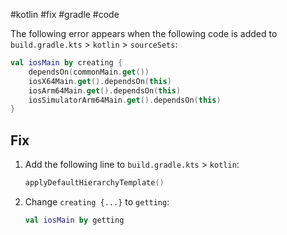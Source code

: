 #kotlin #fix #gradle #code 

The following error appears when the following code is added to `build.gradle.kts` > `kotlin` > `sourceSets`:
```kotlin
val iosMain by creating {  
    dependsOn(commonMain.get())  
    iosX64Main.get().dependsOn(this)  
    iosArm64Main.get().dependsOn(this)  
    iosSimulatorArm64Main.get().dependsOn(this)  
}
```

## Fix
1. Add the following line to `build.gradle.kts` > `kotlin`:
	```kotlin
	applyDefaultHierarchyTemplate()
	```
2. Change `creating {...}` to `getting`:
	```kotlin
	val iosMain by getting
	```